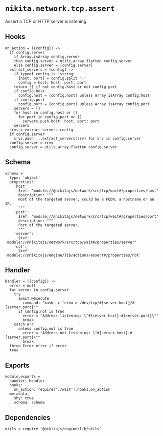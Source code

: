 
# `nikita.network.tcp.assert`

Assert a TCP or HTTP server is listening.

## Hooks

    on_action = ({config}) ->
      if config.server
        if Array.isArray config.server
        then config.server = utils.array.flatten config.server
        else config.server = [config.server]
      extract_servers = (config) ->
        if typeof config is 'string'
          [host, port] = config.split ':'
          config = host: host, port: port
        return [] if not config.host or not config.port
        if config.host
          config.host = [config.host] unless Array.isArray config.host
        if config.port
          config.port = [config.port] unless Array.isArray config.port
        servers = []
        for host in config.host or []
          for port in config.port or []
            servers.push host: host, port: port
        servers
      srvs = extract_servers config
      if config.server
        srvs.push ...extract_servers(srv) for srv in config.server
      config.server = srvs
      config.server = utils.array.flatten config.server

## Schema

    schema =
      type: 'object'
      properties:
        'host':
          $ref: 'module://@nikitajs/network/src/tcp/wait#/properties/host'
          description: """
          Host of the targeted server, could be a FQDN, a hostname or an IP.
          """
        'port':
          $ref: 'module://@nikitajs/network/src/tcp/wait#/properties/port'
          description: """
          Port of the targeted server.
          """
        'server':
          $ref: 'module://@nikitajs/network/src/tcp/wait#/properties/server'
        'not':
          $ref: 'module://@nikitajs/engine/lib/actions/assert#/properties/not'


## Handler

    handler = ({config}) ->
      error = null
      for server in config.server
        try
          await @execute
            command: "bash -c 'echo > /dev/tcp/#{server.host}/#{server.port}'"
          if config.not is true
            error = "Address listening: \"#{server.host}:#{server.port}\""
            break
        catch err
          unless config.not is true
            error = "Address not listening: \"#{server.host}:#{server.port}\""
            break
      throw Error error if error
      true

## Exports

    module.exports =
      handler: handler
      hooks:
        on_action: require('./wait').hooks.on_action
      metadata:
        shy: true
        schema: schema

## Dependencies

    utils = require '@nikitajs/engine/lib/utils'
